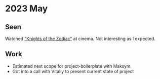 # 2023 May

## Seen

Watched ["Knights of the Zodiac"](https://letterboxd.com/film/knights-of-the-zodiac/) at cinema. Not interesting as I
expected.


## Work

* Estimated next scope for project-boilerplate with Maksym
* Got into a call with Vitaliy to present current state of project



